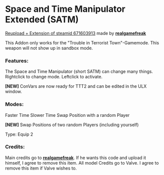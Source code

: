 # Space and Time Manipulator Extended (SATM)

[Reupload + Extension of steamid 671603913](https://steamcommunity.com/sharedfiles/filedetails/?id=671603913) made by [**realgamefreak**](url=https://steamcommunity.com/id/realgamefreak)

This Addon only works for the "Trouble in Terrorist Town"-Gamemode. This weapon will not show up in sandbox mode.

### Features:
The Space and Time Manipulator (short SATM) can change many things.
Rightclick to change mode.
Leftclick to activate.

**[NEW]** ConVars are now ready for TTT2 and can be edited in the ULX window.

### Modes:
Faster Time
Slower Time
Swap Position with a random Player

**[NEW]** Swap Positions of two random Players (including yourself)

Type: Equip 2

### Credits:
Main credits go to **[realgamefreak](url=https://steamcommunity.com/id/realgamefreak)**. If he wants this code and upload it himself, I agree to remove this item.
All model Credits go to Valve. I agree to remove this item if Valve wishes to.